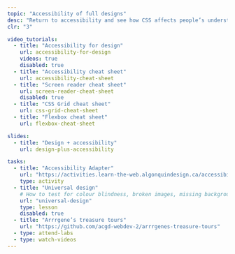 ```yaml
---
topic: "Accessibility of full designs"
desc: "Return to accessibility and see how CSS affects people’s understanding of pages—and what we can do to help."
clr: "3"

video_tutorials:
  - title: "Accessibility for design"
    url: accessibility-for-design
    videos: true
    disabled: true
  - title: "Accessibility cheat sheet"
    url: accessibility-cheat-sheet
  - title: "Screen reader cheat sheet"
    url: screen-reader-cheat-sheet
    disabled: true
  - title: "CSS Grid cheat sheet"
    url: css-grid-cheat-sheet
  - title: "Flexbox cheat sheet"
    url: flexbox-cheat-sheet

slides:
  - title: "Design + accessibility"
    url: design-plus-accessibility

tasks:
  - title: "Accessibility Adapter"
    url: "https://activities.learn-the-web.algonquindesign.ca/accessibility-adapter/"
    type: activity
  - title: "Universal design"
    # How to test for colour blindness, broken images, missing background colours
    url: "universal-design"
    type: lesson
    disabled: true
  - title: "Arrrgene’s treasure tours"
    url: "https://github.com/acgd-webdev-2/arrrgenes-treasure-tours"
  - type: attend-labs
  - type: watch-videos
---
```

